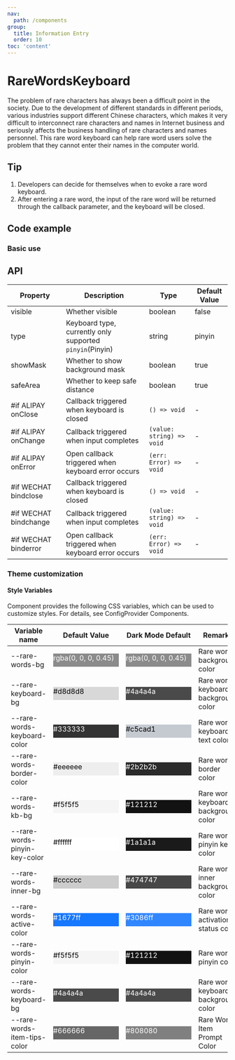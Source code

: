 ```yaml
---
nav:
  path: /components
group:
  title: Information Entry
  order: 10
toc: 'content'
---
```


# RareWordsKeyboard

The problem of rare characters has always been a difficult point in the society. Due to the development of different standards in different periods, various industries support different Chinese characters, which makes it very difficult to interconnect rare characters and names in Internet business and seriously affects the business handling of rare characters and names personnel. This rare word keyboard can help rare word users solve the problem that they cannot enter their names in the computer world.

## Tip

1. Developers can decide for themselves when to evoke a rare word keyboard.
2. After entering a rare word, the input of the rare word will be returned through the callback parameter, and the keyboard will be closed.

## Code example

### Basic use

<code src='../../demo/pages/RareWordsKeyboard/index'></code>

## API

| Property                   | Description                                  | Type                      | Default Value |
| ---------------------- | ------------------------------------- | ------------------------- | ------ |
| visible                | Whether visible                              | boolean                   | false  |
| type                   | Keyboard type, currently only supported `pinyin`(Pinyin) | string                    | pinyin |
| showMask               | Whether to show background mask                      | boolean                   | true   |
| safeArea               | Whether to keep safe distance                      | boolean                   | true   |
| #if ALIPAY onClose     | Callback triggered when keyboard is closed                  | `() => void`              | -      |
| #if ALIPAY onChange    | Callback triggered when input completes                  | `(value: string) => void` | -      |
| #if ALIPAY onError     | Open callback triggered when keyboard error occurs              | `(err: Error) => void`    | -      |
| #if WECHAT bindclose  | Callback triggered when keyboard is closed                  | `() => void`              | -      |
| #if WECHAT bindchange | Callback triggered when input completes                  | `(value: string) => void` | -      |
| #if WECHAT binderror  | Open callback triggered when keyboard error occurs              | `(err: Error) => void`    | -      |

### Theme customization

#### Style Variables

Component provides the following CSS variables, which can be used to customize styles. For details, see ConfigProvider Components.

| Variable name                        | Default Value                                                                                                                    | Dark Mode Default                                                                                                            | Remarks               |
| ----------------------------- | ------------------------------------------------------------------------------------------------------------------------- | ------------------------------------------------------------------------------------------------------------------------- | ------------------ |
| --rare-words-bg               | <div style="width: 150px; height: 30px; background-color: rgba(0, 0, 0, 0.45); color: #ffffff;">rgba(0, 0, 0, 0.45)</div> | <div style="width: 150px; height: 30px; background-color: rgba(0, 0, 0, 0.45); color: #ffffff;">rgba(0, 0, 0, 0.45)</div> | Rare word background color     |
| --rare-keyboard-bg            | <div style="width: 150px; height: 30px; background-color: #d8d8d8; color: #000000;">#d8d8d8</div>                         | <div style="width: 150px; height: 30px; background-color: #4a4a4a; color: #ffffff;">#4a4a4a</div>                         | Rare word keyboard background color   |
| --rare-words-keyboard-color   | <div style="width: 150px; height: 30px; background-color: #333333; color: #ffffff;">#333333</div>                         | <div style="width: 150px; height: 30px; background-color: #c5cad1; color: #000000;">#c5cad1</div>                         | Rare word keyboard text color |
| --rare-words-border-color     | <div style="width: 150px; height: 30px; background-color: #eeeeee; color: #000000;">#eeeeee</div>                         | <div style="width: 150px; height: 30px; background-color: #2b2b2b; color: #ffffff;">#2b2b2b</div>                         | Rare word border color     |
| --rare-words-kb-bg            | <div style="width: 150px; height: 30px; background-color: #f5f5f5; color: #000000;">#f5f5f5</div>                         | <div style="width: 150px; height: 30px; background-color: #121212; color: #ffffff;">#121212</div>                         | Rare word keyboard background color   |
| --rare-words-pinyin-key-color | <div style="width: 150px; height: 30px; background-color: #ffffff; color: #000000;">#ffffff</div>                         | <div style="width: 150px; height: 30px; background-color: #1a1a1a; color: #ffffff;">#1a1a1a</div>                         | Rare word pinyin key color   |
| --rare-words-inner-bg         | <div style="width: 150px; height: 30px; background-color: #cccccc; color: #000000;">#cccccc</div>                         | <div style="width: 150px; height: 30px; background-color: #474747; color: #ffffff;">#474747</div>                         | Rare word inner background color   |
| --rare-words-active-color     | <div style="width: 150px; height: 30px; background-color: #1677ff; color: #ffffff;">#1677ff</div>                         | <div style="width: 150px; height: 30px; background-color: #3086ff; color: #ffffff;">#3086ff</div>                         | Rare word activation status color |
| --rare-words-pinyin-color     | <div style="width: 150px; height: 30px; background-color: #f5f5f5; color: #000000;">#f5f5f5</div>                         | <div style="width: 150px; height: 30px; background-color: #121212; color: #ffffff;">#121212</div>                         | Rare word pinyin color     |
| --rare-words-keyboard-bg      | <div style="width: 150px; height: 30px; background-color: #4a4a4a; color: #ffffff;">#4a4a4a</div>                         | <div style="width: 150px; height: 30px; background-color: #4a4a4a; color: #ffffff;">#4a4a4a</div>                         | Rare word keyboard background color   |
| --rare-words-item-tips-color  | <div style="width: 150px; height: 30px; background-color: #666666; color: #ffffff;">#666666</div>                         | <div style="width: 150px; height: 30px; background-color: #808080; color: #ffffff;">#808080</div>                         | Rare Word Item Prompt Color |
